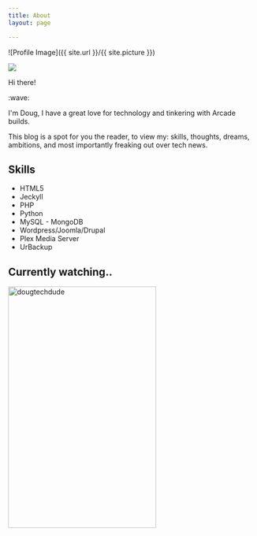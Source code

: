 ```yaml
---
title: About
layout: page

---
```

![Profile Image]({{ site.url }}/{{ site.picture }})

![](http://giphygifs.s3.amazonaws.com/media/FCj2lt4LKtYyY/giphy.gif)

<p>Hi there!</p> :wave:

<p>I'm Doug, I have a great love for technology and tinkering with Arcade builds.</p>

<p>This blog is a spot for you the reader, to view my: skills, thoughts, dreams, ambitions, and most importantly freaking out over tech news.</p>

<h2>Skills</h2>

<ul class="skill-list">
<li>HTML5</li>
<li>Jeckyll</li>
<li>PHP</li>
<li>Python</li>
<li>MySQL - MongoDB</li>
<li>Wordpress/Joomla/Drupal</li>
<li>Plex Media Server</li>
<li>UrBackup</li>
</ul>


    
<h2>Currently watching..</h2>   

<a target="_blank" href="https://trakt.tv/users/dougtechdude"><img width="300" height="490" alt="dougtechdude" src="https://widgets.trakt.tv/users/f3a42ad0824a065323260cb3c0469b46/watched/poster@2x.jpg" /></a>
